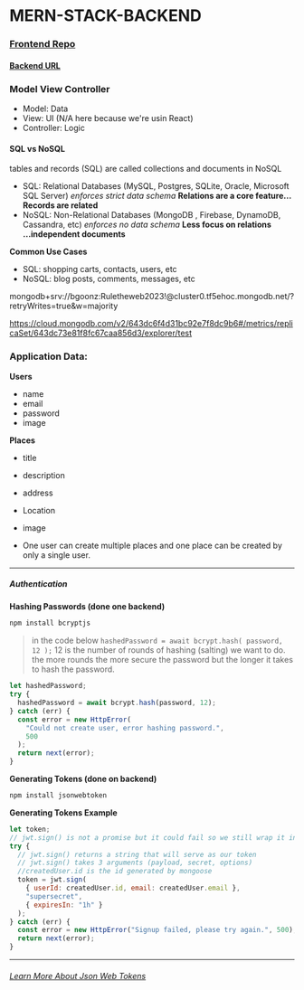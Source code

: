 # MERN-STACK-BACKEND

### [Frontend Repo](https://github.com/bgoonz/MERN-STACK-PLACES-APP)

#### [Backend URL](https://mern-stack-backend-production.up.railway.app/api/users)

### Model View Controller

- Model: Data
- View: UI (N/A here because we're usin React)
- Controller: Logic

#### SQL vs NoSQL

tables and records (SQL) are called collections and documents in NoSQL

- SQL: Relational Databases (MySQL, Postgres, SQLite, Oracle, Microsoft SQL Server) _enforces strict data schema_ **Relations are a core feature... Records are related**
- NoSQL: Non-Relational Databases (MongoDB , Firebase, DynamoDB, Cassandra, etc) _enforces no data schema_ **Less focus on relations ...independent documents**

**Common Use Cases**

- SQL: shopping carts, contacts, users, etc
- NoSQL: blog posts, comments, messages, etc

mongodb+srv://bgoonz:Ruletheweb2023!@cluster0.tf5ehoc.mongodb.net/?retryWrites=true&w=majority

https://cloud.mongodb.com/v2/643dc6f4d31bc92e7f8dc9b6#/metrics/replicaSet/643dc73e81f8fc67caa856d3/explorer/test

### Application Data:

**Users**

- name
- email
- password
- image

**Places**

- title
- description
- address
- Location
- image

- One user can create multiple places and one place can be created by only a single user.

---

##### Authentication

**Hashing Passwords (done one backend)**

```bash
npm install bcryptjs
```

> in the code below `hashedPassword = await bcrypt.hash( password, 12 );` 12 is the number of rounds of hashing (salting) we want to do. the more rounds the more secure the password but the longer it takes to hash the password.

```js
let hashedPassword;
try {
  hashedPassword = await bcrypt.hash(password, 12);
} catch (err) {
  const error = new HttpError(
    "Could not create user, error hashing password.",
    500
  );
  return next(error);
}
```

**Generating Tokens (done on backend)**

```bash
npm install jsonwebtoken
```

**Generating Tokens Example**

```js
let token;
// jwt.sign() is not a promise but it could fail so we still wrap it in a try catch
try {
  // jwt.sign() returns a string that will serve as our token
  // jwt.sign() takes 3 arguments (payload, secret, options)
  //createdUser.id is the id generated by mongoose
  token = jwt.sign(
    { userId: createdUser.id, email: createdUser.email },
    "supersecret",
    { expiresIn: "1h" }
  );
} catch (err) {
  const error = new HttpError("Signup failed, please try again.", 500);
  return next(error);
}
```

---

###### [Learn More About Json Web Tokens](https://jwt.io/)

